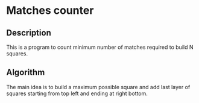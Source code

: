 # Matches counter

## Description

This is a program to count minimum number of matches required to build N squares.

## Algorithm

The main idea is to build a maximum possible square and add last layer of squares starting from top left and ending at right bottom.